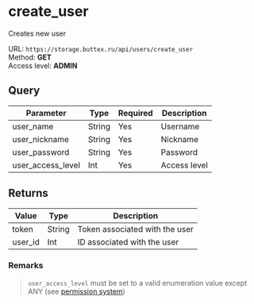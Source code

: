 # create_user
Creates new user

URL: `https://storage.buttex.ru/api/users/create_user`\
Method: **GET**\
Access level: **ADMIN**

## Query
| Parameter         | Type   | Required | Description  |
|-------------------|--------|----------|--------------|
| user_name         | String | Yes      | Username     |
| user_nickname     | String | Yes      | Nickname     |
| user_password     | String | Yes      | Password     |
| user_access_level | Int    | Yes      | Access level |

## Returns
| Value   | Type   | Description                    |
|---------|--------|--------------------------------| 
| token   | String | Token associated with the user |
| user_id | Int    | ID associated with the user    |

### Remarks
> `user_access_level` must be set to a valid enumeration value except ANY (see [permission system](../../users/permission-system.md))